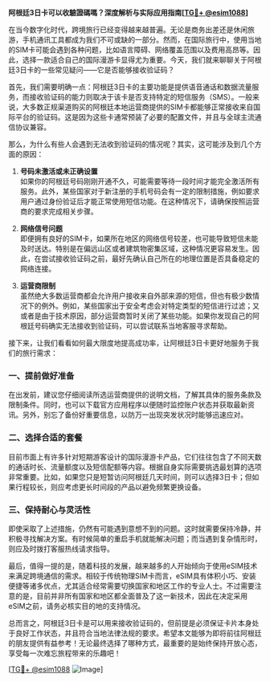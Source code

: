 **阿根廷3日卡可以收驗證碼嗎？深度解析与实际应用指南[[TG💪+ @esim1088](https://t.me/s/esim1088)]**

在当今数字化时代，跨境旅行已经变得越来越普遍。无论是商务出差还是休闲旅游，手机通讯工具都成为我们不可或缺的一部分。然而，在国际旅行中，使用当地的SIM卡可能会遇到各种问题，比如语言障碍、网络覆盖范围以及费用高昂等。因此，选择一款适合自己的国际漫游卡显得尤为重要。今天，我们就来聊聊关于阿根廷3日卡的一些常见疑问——它是否能够接收验证码？

首先，我们需要明确一点：阿根廷3日卡的主要功能是提供语音通话和数据流量服务，而接收验证码的能力则取决于该卡是否支持特定的短信服务（SMS）。一般来说，大多数正规渠道购买的阿根廷本地运营商提供的SIM卡都能够正常接收来自国际平台的验证码。这是因为这些卡通常预装了必要的配置文件，并且与全球主流通信协议兼容。

那么，为什么有些人会遇到无法收到验证码的情况呢？其实，这可能涉及到几个方面的原因：

1. **号码未激活或未正确设置**  
   如果你的阿根廷号码刚刚开通不久，可能需要等待一段时间才能完全激活所有服务。此外，某些国家对于新注册的手机号码会有一定的限制措施，例如要求用户通过身份验证后才能正常使用短信功能。在这种情况下，请确保按照运营商的要求完成相关步骤。

2. **网络信号问题**  
   即便拥有良好的SIM卡，如果所在地区的网络信号较差，也可能导致短信未能及时送达。特别是在偏远山区或者建筑物密集区域，这种情况更容易发生。因此，在尝试接收验证码之前，最好先确认自己所在的地理位置是否具备稳定的网络连接。

3. **运营商限制**  
   虽然绝大多数运营商都会允许用户接收来自外部来源的短信，但也有极少数情况下的例外。例如，某些国家出于安全考虑会对特定类型的短信进行过滤；又或者是由于技术原因，部分运营商暂时关闭了某些功能。如果你发现自己的阿根廷号码确实无法接收到验证码，可以尝试联系当地客服寻求帮助。

接下来，让我们看看如何最大限度地提高成功率，让阿根廷3日卡更好地服务于我们的旅行需求：

### 一、提前做好准备
在出发前，建议您仔细阅读所选运营商提供的说明文档，了解其具体的服务条款及限制条件。同时，也可以下载官方应用程序以便随时监控账户状态并获取最新资讯。另外，别忘了备份好重要信息，以防万一出现突发状况时能够迅速应对。

### 二、选择合适的套餐
目前市面上有许多针对短期游客设计的国际漫游卡产品，它们往往包含了不同天数的通话时长、流量额度以及短信配额等内容。根据自身实际需要挑选最划算的选项非常重要。比如，如果您只是短暂访问阿根廷几天时间，则可以选择3日卡；但如果行程较长，则应考虑更长时间段的产品以避免频繁更换设备。

### 三、保持耐心与灵活性
即使采取了上述措施，仍然有可能遇到意想不到的问题。这时就需要保持冷静，并积极寻找解决方案。有时候简单的重启手机就能解决问题；而当遇到复杂情形时，则应及时拨打客服热线请求指导。

最后，值得一提的是，随着科技的发展，越来越多的人开始倾向于使用eSIM技术来满足跨境通信的需求。相较于传统物理SIM卡而言，eSIM具有体积小巧、安装便捷等诸多优点，尤其适合经常需要切换国家和地区工作的专业人士。不过需要注意的是，目前并非所有国家和地区都全面普及了这一新技术，因此在决定采用eSIM之前，请务必核实目的地的支持情况。

总而言之，阿根廷3日卡是可以用来接收验证码的，但前提是必须保证卡片本身处于良好工作状态，并且符合当地法律法规的要求。希望本文能够为即将前往阿根廷的朋友提供有益参考！无论最终选择了哪种方式，最重要的是始终保持开放心态，享受每一次难忘旅程带来的乐趣吧！

[[TG💪+ @esim1088](https://t.me/s/esim1088) ![Image](https://i.postimg.cc/4NQfJmqS/Snipaste-2025-05-13-00-14-12.png)]